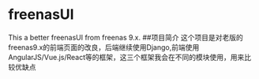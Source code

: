 # freenasUI
This a better freenasUI from freenas 9.x.
##项目简介
这个项目是对老版的freenas9.x的前端页面的改良，后端继续使用Django,前端使用AngularJS/Vue.js/React等的框架，这三个框架我会在不同的模块使用，用来比较优缺点

